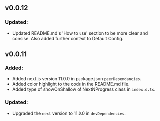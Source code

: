 ## v0.0.12
### Updated:
- Updated README.md's 'How to use' section to be more clear and consise. Also added further context to Default Config. 

## v0.0.11
### Added:
- Added next.js version 11.0.0 in package.json `peerDependancies`.
- Added color highlight to the code in the README.md file.
- Added type of showOnShallow of NextNProgress class in `index.d.ts`.

### Updated:
- Upgraded the `next` version to 11.0.0 in `devDependencies`.